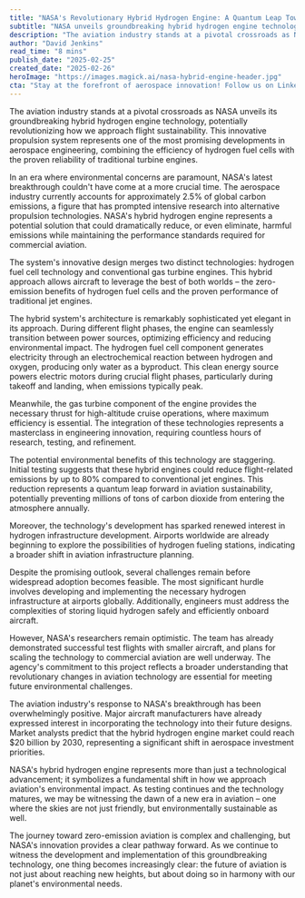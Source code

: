 ```yaml
---
title: "NASA's Revolutionary Hybrid Hydrogen Engine: A Quantum Leap Towards Zero-Emission Aviation"
subtitle: "NASA unveils groundbreaking hybrid hydrogen engine technology that could transform aviation sustainability"
description: "The aviation industry stands at a pivotal crossroads as NASA unveils its groundbreaking hybrid hydrogen engine technology, potentially revolutionizing how we approach flight sustainability. This innovative propulsion system represents one of the most promising developments in aerospace engineering, combining the efficiency of hydrogen fuel cells with the proven reliability of traditional turbine engines."
author: "David Jenkins"
read_time: "8 mins"
publish_date: "2025-02-25"
created_date: "2025-02-26"
heroImage: "https://images.magick.ai/nasa-hybrid-engine-header.jpg"
cta: "Stay at the forefront of aerospace innovation! Follow us on LinkedIn for exclusive updates on groundbreaking technologies like NASA's hybrid hydrogen engine and other developments shaping the future of sustainable aviation."
---
```


The aviation industry stands at a pivotal crossroads as NASA unveils its groundbreaking hybrid hydrogen engine technology, potentially revolutionizing how we approach flight sustainability. This innovative propulsion system represents one of the most promising developments in aerospace engineering, combining the efficiency of hydrogen fuel cells with the proven reliability of traditional turbine engines.

In an era where environmental concerns are paramount, NASA's latest breakthrough couldn't have come at a more crucial time. The aerospace industry currently accounts for approximately 2.5% of global carbon emissions, a figure that has prompted intensive research into alternative propulsion technologies. NASA's hybrid hydrogen engine represents a potential solution that could dramatically reduce, or even eliminate, harmful emissions while maintaining the performance standards required for commercial aviation.

The system's innovative design merges two distinct technologies: hydrogen fuel cell technology and conventional gas turbine engines. This hybrid approach allows aircraft to leverage the best of both worlds – the zero-emission benefits of hydrogen fuel cells and the proven performance of traditional jet engines.

The hybrid system's architecture is remarkably sophisticated yet elegant in its approach. During different flight phases, the engine can seamlessly transition between power sources, optimizing efficiency and reducing environmental impact. The hydrogen fuel cell component generates electricity through an electrochemical reaction between hydrogen and oxygen, producing only water as a byproduct. This clean energy source powers electric motors during crucial flight phases, particularly during takeoff and landing, when emissions typically peak.

Meanwhile, the gas turbine component of the engine provides the necessary thrust for high-altitude cruise operations, where maximum efficiency is essential. The integration of these technologies represents a masterclass in engineering innovation, requiring countless hours of research, testing, and refinement.

The potential environmental benefits of this technology are staggering. Initial testing suggests that these hybrid engines could reduce flight-related emissions by up to 80% compared to conventional jet engines. This reduction represents a quantum leap forward in aviation sustainability, potentially preventing millions of tons of carbon dioxide from entering the atmosphere annually.

Moreover, the technology's development has sparked renewed interest in hydrogen infrastructure development. Airports worldwide are already beginning to explore the possibilities of hydrogen fueling stations, indicating a broader shift in aviation infrastructure planning.

Despite the promising outlook, several challenges remain before widespread adoption becomes feasible. The most significant hurdle involves developing and implementing the necessary hydrogen infrastructure at airports globally. Additionally, engineers must address the complexities of storing liquid hydrogen safely and efficiently onboard aircraft.

However, NASA's researchers remain optimistic. The team has already demonstrated successful test flights with smaller aircraft, and plans for scaling the technology to commercial aviation are well underway. The agency's commitment to this project reflects a broader understanding that revolutionary changes in aviation technology are essential for meeting future environmental challenges.

The aviation industry's response to NASA's breakthrough has been overwhelmingly positive. Major aircraft manufacturers have already expressed interest in incorporating the technology into their future designs. Market analysts predict that the hybrid hydrogen engine market could reach $20 billion by 2030, representing a significant shift in aerospace investment priorities.

NASA's hybrid hydrogen engine represents more than just a technological advancement; it symbolizes a fundamental shift in how we approach aviation's environmental impact. As testing continues and the technology matures, we may be witnessing the dawn of a new era in aviation – one where the skies are not just friendly, but environmentally sustainable as well.

The journey toward zero-emission aviation is complex and challenging, but NASA's innovation provides a clear pathway forward. As we continue to witness the development and implementation of this groundbreaking technology, one thing becomes increasingly clear: the future of aviation is not just about reaching new heights, but about doing so in harmony with our planet's environmental needs.